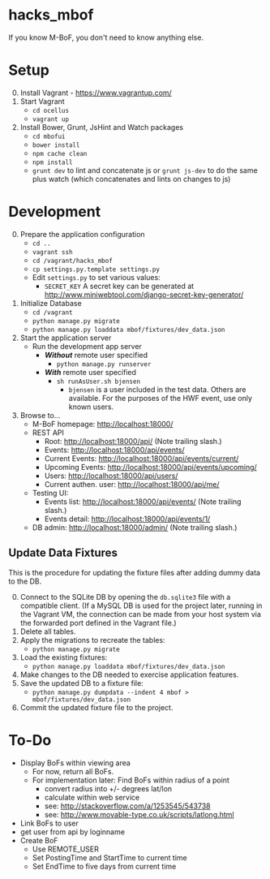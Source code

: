 # hacks_mbof
If you know M-BoF, you don't need to know anything else.

# Setup

0. Install Vagrant - https://www.vagrantup.com/
0. Start Vagrant
   - `cd ocellus`
   - `vagrant up`
0. Install Bower, Grunt, JsHint and Watch packages
   - `cd mbofui`
   - `bower install`
   - `npm cache clean`
   - `npm install`
   - `grunt dev` to lint and concatenate js or `grunt js-dev` to do the same plus watch (which concatenates and lints on changes to js)
# Development
0. Prepare the application configuration
    - `cd ..`
    - `vagrant ssh`
    - `cd /vagrant/hacks_mbof`
    - `cp settings.py.template settings.py`
    - Edit `settings.py` to set various values:
        - `SECRET_KEY` A secret key can be generated at http://www.miniwebtool.com/django-secret-key-generator/
0. Initialize Database
    - `cd /vagrant`
    - `python manage.py migrate`
    - `python manage.py loaddata mbof/fixtures/dev_data.json`
0. Start the application server
    - Run the development app server
        - _**Without**_ remote user specified
            - `python manage.py runserver`
        - _**With**_ remote user specified
            - `sh runAsUser.sh bjensen`
                - `bjensen` is a user included in the test data.  Others are available.  For the purposes of the HWF event, use only known users.
0. Browse to...
    - M-BoF homepage: [http://localhost:18000/](http://localhost:18000/)
    - REST API
        - Root: [http://localhost:18000/api/](http://localhost:18000/api/) (Note trailing slash.)
        - Events: [http://localhost:18000/api/events/](http://localhost:18000/api/events/)
        - Current Events: [http://localhost:18000/api/events/current/](http://localhost:18000/api/events/current/)
        - Upcoming Events: [http://localhost:18000/api/events/upcoming/](http://localhost:18000/api/events/upcoming/)
        - Users: [http://localhost:18000/api/users/](http://localhost:18000/api/users/)
        - Current authen. user: [http://localhost:18000/api/me/](http://localhost:18000/api/me/)
    - Testing UI:
        - Events list: [http://localhost:18000/api/events/](http://localhost:18000/api/events/) (Note trailing slash.)
        - Events detail: [http://localhost:18000/api/events/1/](http://localhost:18000/api/events/1/)
    - DB admin: [http://localhost:18000/admin/](http://localhost:18000/admin/) (Note trailing slash.)

## Update Data Fixtures ##

This is the procedure for updating the fixture files after adding dummy data to the DB.

0. Connect to the SQLite DB by opening the `db.sqlite3` file with a compatible client.  (If a MySQL DB is used for the project later, running in the Vagrant VM, the connection can be made from your host system via the forwarded port defined in the Vagrant file.)
0. Delete all tables.
0. Apply the migrations to recreate the tables:
    - `python manage.py migrate`
0. Load the existing fixtures:
    - `python manage.py loaddata mbof/fixtures/dev_data.json`
0. Make changes to the DB needed to exercise application features.
0. Save the updated DB to a fixture file:
    - `python manage.py dumpdata --indent 4 mbof > mbof/fixtures/dev_data.json`
0. Commit the updated fixture file to the project.



# To-Do
- Display BoFs within viewing area
    - For now, return all BoFs.
    - For implementation later:  Find BoFs within radius of a point
        - convert radius into +/- degrees lat/lon
        - calculate within web service
        - see: http://stackoverflow.com/a/1253545/543738
        - see: http://www.movable-type.co.uk/scripts/latlong.html
- Link BoFs to user
- get user from api by loginname
- Create BoF
    - Use REMOTE_USER
    - Set PostingTime and StartTime to current time
    - Set EndTime to five days from current time
